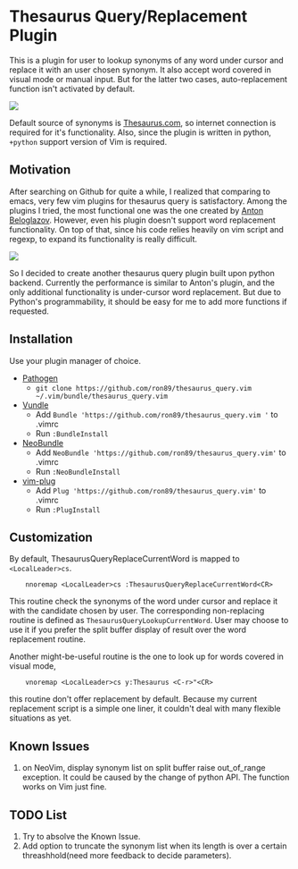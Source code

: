 # Thesaurus Query/Replacement Plugin

This is a plugin for user to lookup synonyms of any word under cursor and
replace it with an user chosen synonym. It also accept word covered in visual
mode or manual input. But for the latter two cases, auto-replacement function
isn't activated by default.

![](https://github.com/ron89/thesaurus_query.vim/raw/master/synonym_candidate.png)

Default source of synonyms is [Thesaurus.com](http://thesaurus.com/), so
internet connection is required for it's functionality. Also, since the plugin
is written in python, `+python` support version of Vim is required.


## Motivation

After searching on Github for quite a while, I realized that comparing to
emacs, very few vim plugins for thesaurus query is satisfactory. Among the
plugins I tried, the most functional one was the one created by [Anton
Beloglazov](https://github.com/beloglazov/vim-online-thesaurus/blob/master/plugin/online-thesaurus.vim).
However, even his plugin doesn't support word replacement functionality. On top
of that, since his code relies heavily on vim script and regexp, to expand its
functionality is really difficult.

![](https://github.com/ron89/thesaurus_query.vim/raw/master/split_window.png)

So I decided to create another thesaurus query plugin built upon python
backend. Currently the performance is similar to Anton's plugin, and the only
additional functionality is under-cursor word replacement. But due to Python's
programmability, it should be easy for me to add more functions if requested.


## Installation

Use your plugin manager of choice.

- [Pathogen](https://github.com/tpope/vim-pathogen)
  - `git clone https://github.com/ron89/thesaurus_query.vim ~/.vim/bundle/thesaurus_query.vim`
- [Vundle](https://github.com/gmarik/vundle)
  - Add `Bundle 'https://github.com/ron89/thesaurus_query.vim '` to .vimrc
  - Run `:BundleInstall`
- [NeoBundle](https://github.com/Shougo/neobundle.vim)
  - Add `NeoBundle 'https://github.com/ron89/thesaurus_query.vim'` to .vimrc
  - Run `:NeoBundleInstall`
- [vim-plug](https://github.com/junegunn/vim-plug)
  - Add `Plug 'https://github.com/ron89/thesaurus_query.vim'` to .vimrc
  - Run `:PlugInstall`


## Customization

By default, ThesaurusQueryReplaceCurrentWord is mapped to `<LocalLeader>cs`.

```
    nnoremap <LocalLeader>cs :ThesaurusQueryReplaceCurrentWord<CR>
```

This routine check the synonyms of  the word under cursor and replace it with
the candidate chosen by user. The corresponding non-replacing routine is
defined as `ThesaurusQueryLookupCurrentWord`. User may choose to use it if you
prefer the split buffer display of result over the word replacement routine.

Another might-be-useful routine is the one to look up for words covered in
visual mode,

```
    vnoremap <LocalLeader>cs y:Thesaurus <C-r>"<CR>
```

this routine don't offer replacement by default. Because my current replacement
script is a simple one liner, it couldn't deal with many flexible situations as
yet.


## Known Issues

1. on NeoVim, display synonym list on split buffer raise out_of_range
   exception. It could be caused by the change of python API. The function
   works on Vim just fine.

## TODO List

1. Try to absolve the Known Issue.
2. Add option to truncate the synonym list when its length is over a certain
   threashhold(need more feedback to decide parameters).
